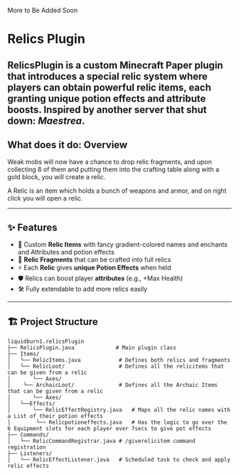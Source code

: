 
More to Be Added Soon
# Relics Plugin

**RelicsPlugin** is a custom Minecraft Paper plugin that introduces a special relic system where players can obtain powerful relic items, each granting unique potion effects and attribute boosts.
Inspired by another server that shut down: **_Maestrea_**. 
---
## What does it do: Overview

Weak mobs will now have a chance to drop relic fragments, and upon collecting 8 of them and putting them into the crafting table along with a gold block, you will create a relic.

A Relic is an item which holds a bunch of weapons and armor, and on right click you will open a relic. 


---

## ✨ Features

- 💎 Custom **Relic Items** with fancy gradient-colored names and enchants and Attributes and potion effects
- 🎨 **Relic Fragments** that can be crafted into full relics
- ⚡ Each **Relic** gives **unique Potion Effects** when held
- 🛡️ Relics can boost player **attributes** (e.g., +Max Health)
- 🛠️ Fully extendable to add more relics easily

---

## 🏗 Project Structure

```plaintext
liquidburn1.relicsPlugin
├── RelicsPlugin.java             # Main plugin class
├── Items/
│   └── RelicItems.java            # Defines both relics and fragments
│   └── RelicLoot/                 # Defines all the relicitems that can be given from a relic
│       └── Axes/     
│    └── ArchaicLoot/              # Defines all the Archaic Items that can be given from a relic
│       └── Axes/                 
│   └──Effects/
│       └── RelicEffectRegistry.java   # Maps all the relic names with a List of their potion effects
│        └── Relicpotioneffects.java   # Has the logic to go over the 6 Equipment slots for each player ever 7secs to give pot effects
├── Commands/
│   └── RelicCommandRegistrar.java # /giverelicitem command registration
├── Listeners/
│   └── RelicEffectListener.java   # Scheduled task to check and apply relic effects
